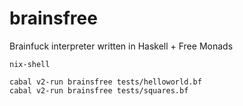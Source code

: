 # brainsfree

Brainfuck interpreter written in Haskell + Free Monads

```
nix-shell

cabal v2-run brainsfree tests/helloworld.bf
cabal v2-run brainsfree tests/squares.bf
```
